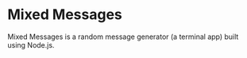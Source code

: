 # Mixed Messages
Mixed Messages is a random message generator (a terminal app) built using Node.js.
